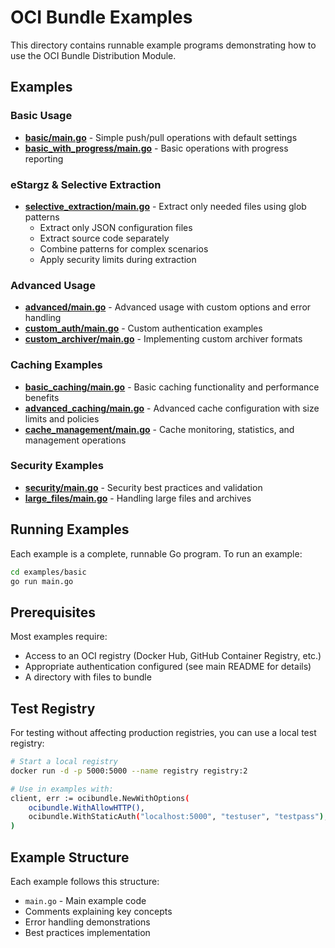 # OCI Bundle Examples

This directory contains runnable example programs demonstrating how to use the OCI Bundle Distribution Module.

## Examples

### Basic Usage

- **[basic/main.go](./basic/main.go)** - Simple push/pull operations with default settings
- **[basic_with_progress/main.go](./basic_with_progress/main.go)** - Basic operations with progress reporting

### eStargz & Selective Extraction

- **[selective_extraction/main.go](./selective_extraction/main.go)** - Extract only needed files using glob patterns
  - Extract only JSON configuration files
  - Extract source code separately
  - Combine patterns for complex scenarios
  - Apply security limits during extraction

### Advanced Usage

- **[advanced/main.go](./advanced/main.go)** - Advanced usage with custom options and error handling
- **[custom_auth/main.go](./custom_auth/main.go)** - Custom authentication examples
- **[custom_archiver/main.go](./custom_archiver/main.go)** - Implementing custom archiver formats

### Caching Examples

- **[basic_caching/main.go](./basic_caching/main.go)** - Basic caching functionality and performance benefits
- **[advanced_caching/main.go](./advanced_caching/main.go)** - Advanced cache configuration with size limits and policies
- **[cache_management/main.go](./cache_management/main.go)** - Cache monitoring, statistics, and management operations

### Security Examples

- **[security/main.go](./security/main.go)** - Security best practices and validation
- **[large_files/main.go](./large_files/main.go)** - Handling large files and archives

## Running Examples

Each example is a complete, runnable Go program. To run an example:

```bash
cd examples/basic
go run main.go
```

## Prerequisites

Most examples require:
- Access to an OCI registry (Docker Hub, GitHub Container Registry, etc.)
- Appropriate authentication configured (see main README for details)
- A directory with files to bundle

## Test Registry

For testing without affecting production registries, you can use a local test registry:

```bash
# Start a local registry
docker run -d -p 5000:5000 --name registry registry:2

# Use in examples with:
client, err := ocibundle.NewWithOptions(
    ocibundle.WithAllowHTTP(),
    ocibundle.WithStaticAuth("localhost:5000", "testuser", "testpass"),
)
```

## Example Structure

Each example follows this structure:
- `main.go` - Main example code
- Comments explaining key concepts
- Error handling demonstrations
- Best practices implementation
